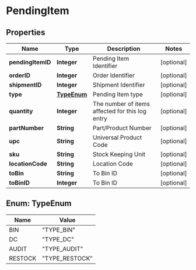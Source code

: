 
# PendingItem

## Properties
Name | Type | Description | Notes
------------ | ------------- | ------------- | -------------
**pendingItemID** | **Integer** | Pending Item Identifier |  [optional]
**orderID** | **Integer** | Order Identifier |  [optional]
**shipmentID** | **Integer** | Shipment Identifier |  [optional]
**type** | [**TypeEnum**](#TypeEnum) | Pending Item type |  [optional]
**quantity** | **Integer** | The number of items affected for this log entry |  [optional]
**partNumber** | **String** | Part/Product Number |  [optional]
**upc** | **String** | Universal Product Code |  [optional]
**sku** | **String** | Stock Keeping Unit |  [optional]
**locationCode** | **String** | Location Code |  [optional]
**toBin** | **String** | To Bin ID |  [optional]
**toBinID** | **Integer** | To Bin ID |  [optional]


<a name="TypeEnum"></a>
## Enum: TypeEnum
Name | Value
---- | -----
BIN | &quot;TYPE_BIN&quot;
DC | &quot;TYPE_DC&quot;
AUDIT | &quot;TYPE_AUDIT&quot;
RESTOCK | &quot;TYPE_RESTOCK&quot;




